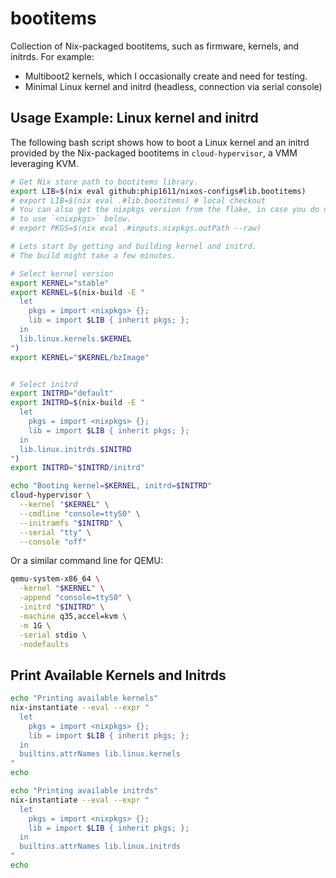 # bootitems

Collection of Nix-packaged bootitems, such as firmware, kernels, and initrds.
For example:

- Multiboot2 kernels, which I occasionally create and need for testing.
- Minimal Linux kernel and initrd (headless, connection via serial console)

## Usage Example: Linux kernel and initrd

The following bash script shows how to boot a Linux kernel and an initrd
provided by the Nix-packaged bootitems in `cloud-hypervisor`, a VMM leveraging
KVM.

```bash
# Get Nix store path to bootitems library.
export LIB=$(nix eval github:phip1611/nixos-configs#lib.bootitems)
# export LIB=$(nix eval .#lib.bootitems) # local checkout
# You can also get the nixpkgs version from the flake, in case you do not want
# to use `<nixpkgs>` below.
# export PKGS=$(nix eval .#inputs.nixpkgs.outPath --raw)

# Lets start by getting and building kernel and initrd.
# The build might take a few minutes.

# Select kernel version
export KERNEL="stable"
export KERNEL=$(nix-build -E "
  let
    pkgs = import <nixpkgs> {};
    lib = import $LIB { inherit pkgs; };
  in
  lib.linux.kernels.$KERNEL
")
export KERNEL="$KERNEL/bzImage"


# Select initrd
export INITRD="default"
export INITRD=$(nix-build -E "
  let
    pkgs = import <nixpkgs> {};
    lib = import $LIB { inherit pkgs; };
  in
  lib.linux.initrds.$INITRD
")
export INITRD="$INITRD/initrd"

echo "Booting kernel=$KERNEL, initrd=$INITRD"
cloud-hypervisor \
  --kernel "$KERNEL" \
  --cmdline "console=ttyS0" \
  --initramfs "$INITRD" \
  --serial "tty" \
  --console "off"
```

Or a similar command line for QEMU:

```bash
qemu-system-x86_64 \
  -kernel "$KERNEL" \
  -append "console=ttyS0" \
  -initrd "$INITRD" \
  -machine q35,accel=kvm \
  -m 1G \
  -serial stdio \
  -nodefaults
```

## Print Available Kernels and Initrds

```bash
echo "Printing available kernels"
nix-instantiate --eval --expr "
  let
    pkgs = import <nixpkgs> {};
    lib = import $LIB { inherit pkgs; };
  in
  builtins.attrNames lib.linux.kernels
"
echo

echo "Printing available initrds"
nix-instantiate --eval --expr "
  let
    pkgs = import <nixpkgs> {};
    lib = import $LIB { inherit pkgs; };
  in
  builtins.attrNames lib.linux.initrds
"
echo
```

